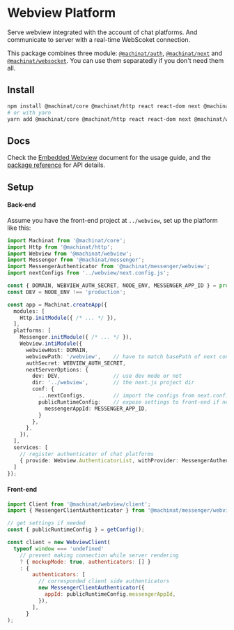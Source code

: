# Webview Platform

Serve webview integrated with the account of chat platforms. And communicate to
server with a real-time WebScoket connection.

This package combines three module: [`@machinat/auth`](https://github.com/machinat/machinat/tree/master/packages/auth),
[`@machinat/next`](https://github.com/machinat/machinat/tree/master/packages/next)
and [`@machinat/websocket`](https://github.com/machinat/machinat/tree/master/packages/webview).
You can use them separatedly if you don't need them all.

## Install

```bash
npm install @machinat/core @machinat/http react react-dom next @machinat/webview 
# or with yarn
yarn add @machinat/core @machinat/http react react-dom next @machinat/webview
```

## Docs

Check the [Embedded Webview](https://machinat.com/docs/embedded-webview)
document for the usage guide, and the [package reference](https://machinat.com/api/modules/webview.html)
for API details.

## Setup

#### Back-end

Assume you have the front-end project at `../webview`, set up the platform like
this:

```ts
import Machinat from '@machinat/core';
import Http from '@machinat/http';
import Webview from '@machinat/webview';
import Messenger from '@machinat/messenger';
import MessengerAuthenticator from '@machinat/messenger/webview';
import nextConfigs from '../webview/next.config.js';

const { DOMAIN, WEBVIEW_AUTH_SECRET, NODE_ENV, MESSENGER_APP_ID } = process.env;
const DEV = NODE_ENV !== 'production';

const app = Machinat.createApp({
  modules: [
    Http.initModule({ /* ... */ }),
  ],
  platforms: [
    Messenger.initModule({ /* ... */ }),
    Webview.intiModule({
      webviewHost: DOMAIN,
      webviewPath: '/webview',    // have to match basePath of next configs
      authSecret: WEBVIEW_AUTH_SECRET,
      nextServerOptions: {
        dev: DEV,                 // use dev mode or not
        dir: '../webview',        // the next.js project dir
        conf: {
          ...nextConfigs,         // import the configs from next.config.js
          publicRuntimeConfig:    // expose settings to front-end if needed
            messengerAppId: MESSENGER_APP_ID,
          }
        },
      },
    }),
  ],
  services: [
    // register authenticator of chat platforms
    { provide: Webview.AuthenticatorList, withProvider: MessengerAuthenticator },
  ]
});
```

#### Front-end

```js
import Client from '@machinat/webview/client';
import { MessengerClientAuthenticator } from '@machinat/messenger/webview';

// get settings if needed
const { publicRuntimeConfig } = getConfig();

const client = new WebviewClient(
  typeof window === 'undefined'
    // prevent making connection while server rendering
    ? { mockupMode: true, authenticators: [] }
    : {
        authenticators: [
          // corresponded client side authenticators
          new MessengerClientAuthenticator({
            appId: publicRuntimeConfig.messengerAppId,
          }),
        ],
      }
);
```
